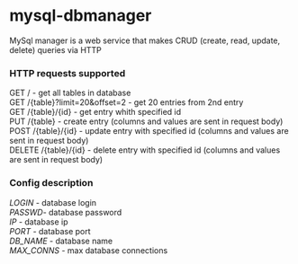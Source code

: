 # mysql-dbmanager
MySql manager is a web service that makes CRUD (create, read, update, delete) queries via HTTP

### HTTP requests supported

GET / - get all tables in database<br>
GET /{table}?limit=20&offset=2 - get 20 entries from 2nd entry<br>
GET /{table}/{id} - get entry whith specified id<br>
PUT /{table} - create entry (columns and values are sent in request body)<br>
POST /{table}/{id} - update entry with specified id (columns and values are sent in request body)<br>
DELETE /{table}/{id} - delete entry with specified id (columns and values are sent in request body)<br>

### Config description

*LOGIN* - database login<br>
*PASSWD*- database password<br>
*IP* - database ip<br>
*PORT* - database port<br>
*DB_NAME* - database name<br>
*MAX_CONNS* - max database connections<br>
